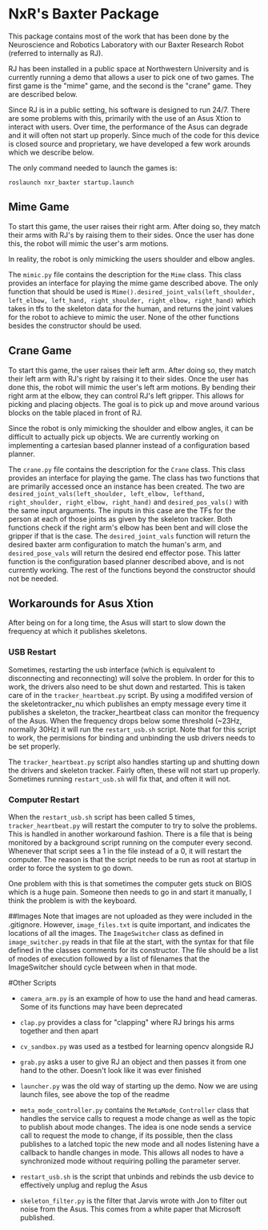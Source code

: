 # NxR's Baxter Package

This package contains most of the work that has been done by the Neuroscience and Robotics Laboratory with our Baxter Research Robot (referred to internally as RJ). 

RJ has been installed in a public space at Northwestern University and is currently running a demo that allows a user to pick one of two games. The first game is the "mime" game, and the second is the "crane" game. They are described below.

Since RJ is in a public setting, his software is designed to run 24/7. There are some problems with this, primarily with the use of an Asus Xtion to interact with users. Over time, the performance of the Asus can degrade and it will often not start up properly. Since much of the code for this device is closed source and proprietary, we have developed a few work arounds which we describe below.

The only command needed to launch the games is:
```
roslaunch nxr_baxter startup.launch
```

## Mime Game
To start this game, the user raises their right arm. After doing so, they match their arms with RJ's by raising them to their sides. Once the user has done this, the robot will mimic the user's arm motions.

In reality, the robot is only mimicking the users shoulder and elbow angles. 

The `mimic.py` file contains the description for the `Mime` class. This class provides an interface for playing the mime game described above. The only function that should be used is `Mime().desired_joint_vals(left_shoulder, left_elbow, left_hand, right_shoulder, right_elbow, right_hand)` which takes in tfs to the skeleton data for the human, and returns the joint values for the robot to achieve to mimic the user. None of the other functions besides the constructor should be used.

## Crane Game
To start this game, the user raises their left arm. After doing so, they match their left arm with RJ's right by raising it to their sides. Once the user has done this, the robot will mimic the user's left arm motions. By bending their right arm at the elbow, they can control RJ's left gripper. This allows for picking and placing objects. The goal is to pick up and move around various blocks on the table placed in front of RJ.

Since the robot is only mimicking the shoulder and elbow angles, it can be difficult to actually pick up objects. We are currently working on implementing a cartesian based planner instead of a configuration based planner.

The `crane.py` file contains the description for the `Crane` class. This class provides an interface for playing the game. The class has two functions that are primarily accessed once an instance has been created. The two are `desired_joint_vals(left_shoulder, left_elbow, lefthand, right_shoulder, right_elbow, right_hand)` and `desired_pos_vals()` with the same input arguments. The inputs in this case are the TFs for the person at each of those joints as given by the skeleton tracker. Both functions check if the right arm's elbow has been bent and will close the gripper if that is the case. The `desired_joint_vals` function will return the desired baxter arm configuration to match the human's arm, and `desired_pose_vals` will return the desired end effector pose. This latter function is the configuration based planner described above, and is not currently working. The rest of the functions beyond the constructor should not be needed.


## Workarounds for Asus Xtion
After being on for a long time, the Asus will start to slow down the frequency at which it publishes skeletons.

### USB Restart
Sometimes, restarting the usb interface (which is equivalent to disconnecting and reconnecting) will solve the problem. In order for this to work, the drivers also need to be shut down and restarted. This is taken care of in the `tracker_heartbeat.py` script. By using a modififed version of the skeletontracker_nu which publishes an empty message every time it publishes a skeleton, the tracker_heartbeat class can monitor the frequency of the Asus. When the frequency drops below some threshold (~23Hz, normally 30Hz) it will run the `restart_usb.sh` script. Note that for this script to work, the permisions for binding and unbinding the usb drivers needs to be set properly. 

The `tracker_heartbeat.py` script also handles starting up and shutting down the drivers and skeleton tracker. Fairly often, these will not start up properly. Sometimes running `restart_usb.sh` will fix that, and often it will not.

### Computer Restart
When the `restart_usb.sh` script has been called 5 times, `tracker_heartbeat.py` will restart the computer to try to solve the problems. This is handled in another workaround fashion. There is a file that is being monitored by a background script running on the computer every second. Whenever that script sees a 1 in the file instead of a 0, it will restart the computer. The reason is that the script needs to be run as root at startup in order to force the system to go down.

One problem with this is that sometimes the computer gets stuck on BIOS which is a huge pain. Someone then needs to go in and start it manually, I think the problem is with the keyboard.

##Images
Note that images are not uploaded as they were included in the .gitignore. However, `image_files.txt` is quite important, and indicates the locations of all the images. The `ImageSwitcher` class as defined in `image_switcher.py` reads in that file at the start, with the syntax for that file defined in the classes comments for its constructor. The file should be a list of modes of execution followed by a list of filenames that the ImageSwitcher should cycle between when in that mode. 


#Other Scripts
- `camera_arm.py` is an example of how to use the hand and head cameras. Some of its functions may have been deprecated

- `clap.py` provides a class for "clapping" where RJ brings his arms together and then apart

- `cv_sandbox.py` was used as a testbed for learning opencv alongside RJ

- `grab.py` asks a user to give RJ an object and then passes it from one hand to the other. Doesn't look like it was ever finished

- `launcher.py` was the old way of starting up the demo. Now we are using launch files, see above the top of the readme

- `meta_mode_controller.py` contains the `MetaMode_Controller` class that handles the service calls to request a mode change as well as the topic to publish about mode changes. The idea is one node sends a service call to request the mode to change, if its possible, then the class publishes to a latched topic the new mode and all nodes listening have a callback to handle changes in mode. This allows all nodes to have a synchronized mode without requiring polling the parameter server.

- `restart_usb.sh` is the script that unbinds and rebinds the usb device to effectively unplug and replug the Asus

- `skeleton_filter.py` is the filter that Jarvis wrote with Jon to filter out noise from the Asus. This comes from a white paper that Microsoft published.



